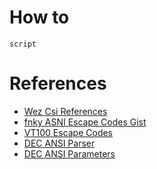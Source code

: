 

# How to 
```
script
```

# References
- [Wez Csi References](https://wezfurlong.org/wezterm/escape-sequences.html)
- [fnky ASNI Escape Codes Gist](https://gist.github.com/fnky/458719343aabd01cfb17a3a4f7296797)
- [VT100 Escape Codes](https://espterm.github.io/docs/VT100%20escape%20codes.html)
- [DEC ANSI Parser](https://vt100.net/emu/dec_ansi_parser)
- [DEC ANSI Parameters](https://vt100.net/docs/vt100-ug/chapter3.html)
